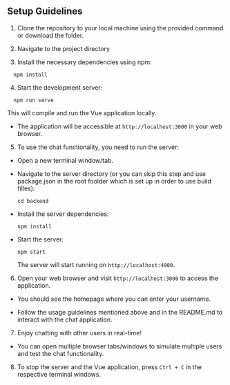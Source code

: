 ## Setup Guidelines

1. Clone the repository to your local machine using the provided command or download the folder.

2. Navigate to the project directory

3. Install the necessary dependencies using npm:

```
  npm install
```

4. Start the development server:

```
  npm run serve
```

This will compile and run the Vue application locally.

- The application will be accessible at `http://localhost:3000` in your web browser.

5. To use the chat functionality, you need to run the server:

- Open a new terminal window/tab.

- Navigate to the server directory (or you can skip this step and use package.json in the root foolder which is set up in order to use build filles):

  ```
  cd backend
  ```

- Install the server dependencies:

  ```
  npm install
  ```

- Start the server:

  ```
  npm start
  ```

  The server will start running on `http://localhost:4000`.

6. Open your web browser and visit `http://localhost:3000` to access the application.

- You should see the homepage where you can enter your username.

- Follow the usage guidelines mentioned above and in the README.md to interact with the chat application.

7. Enjoy chatting with other users in real-time!

- You can open multiple browser tabs/windows to simulate multiple users and test the chat functionality.

8. To stop the server and the Vue application, press `Ctrl + C` in the respective terminal windows.
